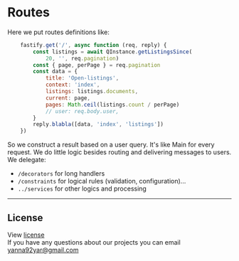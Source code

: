 # Routes

Here we put routes definitions like:

```js
    fastify.get('/', async function (req, reply) {
        const listings = await QInstance.getListingsSince(
            20, '', req.pagination)
        const { page, perPage } = req.pagination
        const data = {
            title: 'Open-listings',
            context: 'index',
            listings: listings.documents,
            current: page,
            pages: Math.ceil(listings.count / perPage)
            // user: req.body.user,
        }
        reply.blabla([data, 'index', 'listings'])
    })
```
So we construct a result based on a user query. It's like Main for every request.
We do little logic besides routing and delivering messages to users.
We delegate:
- `/decorators` for long handlers
- `/constraints` for logical rules (validation, configuration)... 
- `../services` for other logics and processing

---

## License
  View [license](/LICENSE)  
  If
 you have any questions about our projects you can email [yanna92yar@gmail.com](mailto:yanna92yar@gmail.com)
